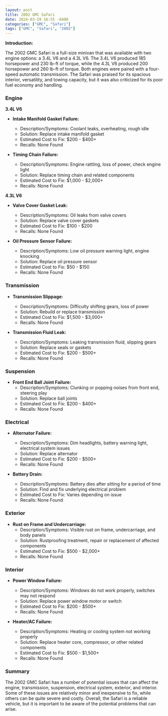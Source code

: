 ```yaml
---
layout: post
title: 2002 GMC Safari
date: 2024-03-29 16:55 -0400
categories: ["GMC", "Safari"]
tags: ["GMC", "Safari", "2002"]
---
```

**Introduction:**

The 2002 GMC Safari is a full-size minivan that was available with two engine options: a 3.4L V6 and a 4.3L V6. The 3.4L V6 produced 185 horsepower and 230 lb-ft of torque, while the 4.3L V6 produced 200 horsepower and 260 lb-ft of torque. Both engines were paired with a four-speed automatic transmission. The Safari was praised for its spacious interior, versatility, and towing capacity, but it was also criticized for its poor fuel economy and handling.

### Engine
**3.4L V6**

* **Intake Manifold Gasket Failure:**
  * Description/Symptoms: Coolant leaks, overheating, rough idle
  * Solution: Replace intake manifold gasket
  * Estimated Cost to Fix: $200 - $400+
  * Recalls: None Found

* **Timing Chain Failure:**
  * Description/Symptoms: Engine rattling, loss of power, check engine light
  * Solution: Replace timing chain and related components
  * Estimated Cost to Fix: $1,000 - $2,000+
  * Recalls: None Found

**4.3L V6**

* **Valve Cover Gasket Leak:**
  * Description/Symptoms: Oil leaks from valve covers
  * Solution: Replace valve cover gaskets
  * Estimated Cost to Fix: $100 - $200
  * Recalls: None Found

* **Oil Pressure Sensor Failure:**
  * Description/Symptoms: Low oil pressure warning light, engine knocking
  * Solution: Replace oil pressure sensor
  * Estimated Cost to Fix: $50 - $150
  * Recalls: None Found

### Transmission

* **Transmission Slippage:**
  * Description/Symptoms: Difficulty shifting gears, loss of power
  * Solution: Rebuild or replace transmission
  * Estimated Cost to Fix: $1,500 - $3,000+
  * Recalls: None Found

* **Transmission Fluid Leak:**
  * Description/Symptoms: Leaking transmission fluid, slipping gears
  * Solution: Replace seals or gaskets
  * Estimated Cost to Fix: $200 - $500+
  * Recalls: None Found

### Suspension

* **Front End Ball Joint Failure:**
  * Description/Symptoms: Clunking or popping noises from front end, steering play
  * Solution: Replace ball joints
  * Estimated Cost to Fix: $200 - $400+
  * Recalls: None Found

### Electrical

* **Alternator Failure:**
  * Description/Symptoms: Dim headlights, battery warning light, electrical system issues
  * Solution: Replace alternator
  * Estimated Cost to Fix: $200 - $500+
  * Recalls: None Found

* **Battery Drain:**
  * Description/Symptoms: Battery dies after sitting for a period of time
  * Solution: Find and fix underlying electrical problem
  * Estimated Cost to Fix: Varies depending on issue
  * Recalls: None Found

### Exterior

* **Rust on Frame and Undercarriage:**
  * Description/Symptoms: Visible rust on frame, undercarriage, and body panels
  * Solution: Rustproofing treatment, repair or replacement of affected components
  * Estimated Cost to Fix: $500 - $2,000+
  * Recalls: None Found

### Interior

* **Power Window Failure:**
  * Description/Symptoms: Windows do not work properly, switches may not respond
  * Solution: Replace power window motor or switch
  * Estimated Cost to Fix: $200 - $500+
  * Recalls: None Found

* **Heater/AC Failure:**
  * Description/Symptoms: Heating or cooling system not working properly
  * Solution: Replace heater core, compressor, or other related components
  * Estimated Cost to Fix: $500 - $1,500+
  * Recalls: None Found

### Summary

The 2002 GMC Safari has a number of potential issues that can affect the engine, transmission, suspension, electrical system, exterior, and interior. Some of these issues are relatively minor and inexpensive to fix, while others can be quite severe and costly. Overall, the Safari is a reliable vehicle, but it is important to be aware of the potential problems that can arise.
